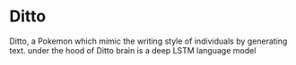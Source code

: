 # Ditto
Ditto, a Pokemon which mimic the writing style of individuals by generating text. under the hood of Ditto brain is a deep LSTM language model
